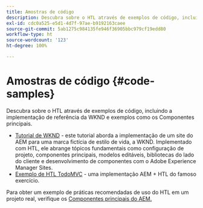 ```yaml
---
title: Amostras de código
description: Descubra sobre o HTL através de exemplos de código, incluindo a implementação de referência da WKND e exemplos como os Componentes principais.
exl-id: cdc0a525-e5d1-4d7f-97ae-b9192163caee
source-git-commit: 5ab1275c984135fe946f36905bbc979cf19edd80
workflow-type: ht
source-wordcount: '123'
ht-degree: 100%

---
```



# Amostras de código {#code-samples}

Descubra sobre o HTL através de exemplos de código, incluindo a implementação de referência da WKND e exemplos como os Componentes principais.

* [Tutorial de WKND](https://experienceleague.adobe.com/docs/experience-manager-learn/getting-started-wknd-tutorial-develop/overview.html?lang=pt-BR) - este tutorial aborda a implementação de um site do AEM para uma marca fictícia de estilo de vida, a WKND. Implementado com HTL, ele abrange tópicos fundamentais como configuração de projeto, componentes principais, modelos editáveis, bibliotecas do lado do cliente e desenvolvimento de componentes com o Adobe Experience Manager Sites.
* [Exemplo de HTL TodoMVC](https://github.com/Adobe-Marketing-Cloud/aem-sightly-sample-todomvc) - uma implementação AEM + HTL do famoso exercício.

Para obter um exemplo de práticas recomendadas de uso do HTL em um projeto real, verifique os [Componentes principais do AEM.](https://experienceleague.adobe.com/docs/experience-manager-core-components/using/introduction.html?lang=pt-BR)
